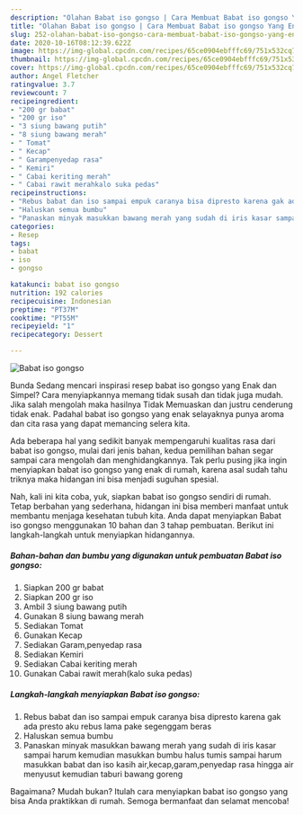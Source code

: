 ```yaml
---
description: "Olahan Babat iso gongso | Cara Membuat Babat iso gongso Yang Enak Banget"
title: "Olahan Babat iso gongso | Cara Membuat Babat iso gongso Yang Enak Banget"
slug: 252-olahan-babat-iso-gongso-cara-membuat-babat-iso-gongso-yang-enak-banget
date: 2020-10-16T08:12:39.622Z
image: https://img-global.cpcdn.com/recipes/65ce0904ebfffc69/751x532cq70/babat-iso-gongso-foto-resep-utama.jpg
thumbnail: https://img-global.cpcdn.com/recipes/65ce0904ebfffc69/751x532cq70/babat-iso-gongso-foto-resep-utama.jpg
cover: https://img-global.cpcdn.com/recipes/65ce0904ebfffc69/751x532cq70/babat-iso-gongso-foto-resep-utama.jpg
author: Angel Fletcher
ratingvalue: 3.7
reviewcount: 7
recipeingredient:
- "200 gr babat"
- "200 gr iso"
- "3 siung bawang putih"
- "8 siung bawang merah"
- " Tomat"
- " Kecap"
- " Garampenyedap rasa"
- " Kemiri"
- " Cabai keriting merah"
- " Cabai rawit merahkalo suka pedas"
recipeinstructions:
- "Rebus babat dan iso sampai empuk caranya bisa dipresto karena gak ada presto aku rebus lama pake segenggam beras"
- "Haluskan semua bumbu"
- "Panaskan minyak masukkan bawang merah yang sudah di iris kasar sampai harum kemudian masukkan bumbu halus tumis sampai harum masukkan babat dan iso kasih air,kecap,garam,penyedap rasa hingga air menyusut kemudian taburi bawang goreng"
categories:
- Resep
tags:
- babat
- iso
- gongso

katakunci: babat iso gongso 
nutrition: 192 calories
recipecuisine: Indonesian
preptime: "PT37M"
cooktime: "PT55M"
recipeyield: "1"
recipecategory: Dessert

---
```



![Babat iso gongso](https://img-global.cpcdn.com/recipes/65ce0904ebfffc69/751x532cq70/babat-iso-gongso-foto-resep-utama.jpg)

Bunda Sedang mencari inspirasi resep babat iso gongso yang Enak dan Simpel? Cara menyiapkannya memang tidak susah dan tidak juga mudah. Jika salah mengolah maka hasilnya Tidak Memuaskan dan justru cenderung tidak enak. Padahal babat iso gongso yang enak selayaknya punya aroma dan cita rasa yang dapat memancing selera kita.



Ada beberapa hal yang sedikit banyak mempengaruhi kualitas rasa dari babat iso gongso, mulai dari jenis bahan, kedua pemilihan bahan segar sampai cara mengolah dan menghidangkannya. Tak perlu pusing jika ingin menyiapkan babat iso gongso yang enak di rumah, karena asal sudah tahu triknya maka hidangan ini bisa menjadi suguhan spesial.


Nah, kali ini kita coba, yuk, siapkan babat iso gongso sendiri di rumah. Tetap berbahan yang sederhana, hidangan ini bisa memberi manfaat untuk membantu menjaga kesehatan tubuh kita. Anda dapat menyiapkan Babat iso gongso menggunakan 10 bahan dan 3 tahap pembuatan. Berikut ini langkah-langkah untuk menyiapkan hidangannya.

<!--inarticleads1-->

##### Bahan-bahan dan bumbu yang digunakan untuk pembuatan Babat iso gongso:

1. Siapkan 200 gr babat
1. Siapkan 200 gr iso
1. Ambil 3 siung bawang putih
1. Gunakan 8 siung bawang merah
1. Sediakan  Tomat
1. Gunakan  Kecap
1. Sediakan  Garam,penyedap rasa
1. Sediakan  Kemiri
1. Sediakan  Cabai keriting merah
1. Gunakan  Cabai rawit merah(kalo suka pedas)




<!--inarticleads2-->

##### Langkah-langkah menyiapkan Babat iso gongso:

1. Rebus babat dan iso sampai empuk caranya bisa dipresto karena gak ada presto aku rebus lama pake segenggam beras
1. Haluskan semua bumbu
1. Panaskan minyak masukkan bawang merah yang sudah di iris kasar sampai harum kemudian masukkan bumbu halus tumis sampai harum masukkan babat dan iso kasih air,kecap,garam,penyedap rasa hingga air menyusut kemudian taburi bawang goreng




Bagaimana? Mudah bukan? Itulah cara menyiapkan babat iso gongso yang bisa Anda praktikkan di rumah. Semoga bermanfaat dan selamat mencoba!
